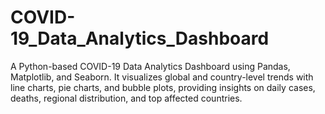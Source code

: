 # COVID-19_Data_Analytics_Dashboard
A Python-based COVID-19 Data Analytics Dashboard using Pandas, Matplotlib, and Seaborn. It visualizes global and country-level trends with line charts, pie charts, and bubble plots, providing insights on daily cases, deaths, regional distribution, and top affected countries.
